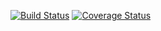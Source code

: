 [![Build Status](https://img.shields.io/travis/darkestblue91/GITHUB-REPO.svg?style=flat-square)](https://travis-ci.org/GITHUB-USERNAME/GITHUB-REPO)
[![Coverage Status](https://img.shields.io/coveralls/darkestblue91/GITHUB-REPO.svg?style=flat-square)](https://coveralls.io/github/GITHUB-USERNAME/GITHUB-REPO?branch=master)